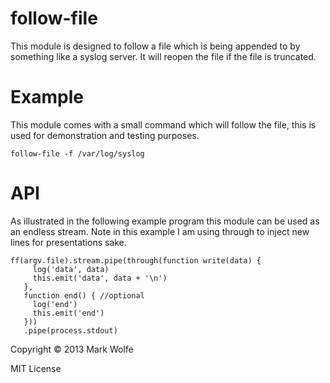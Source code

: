 # follow-file

This module is designed to follow a file which is being appended to by
something like a syslog server. It will reopen the file if the file is 
truncated.

# Example

This module comes with a small command which will follow the
file, this is used for demonstration and testing purposes.

```
follow-file -f /var/log/syslog
```

# API 

As illustrated in the following example program this module can be used as an
endless stream. Note in this example I am using through to inject new
lines for presentations sake.

```
ff(argv.file).stream.pipe(through(function write(data) {
     log('data', data)
     this.emit('data', data + '\n')
   },
   function end() { //optional
     log('end')
     this.emit('end')
   }))
   .pipe(process.stdout)

```

Copyright &copy; 2013 Mark Wolfe

MIT License